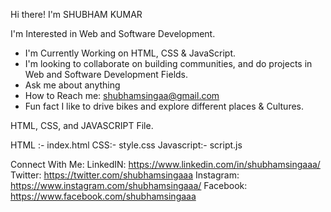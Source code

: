 Hi there!  I'm SHUBHAM KUMAR

I'm Interested in Web and Software Development.

* I'm Currently Working on HTML, CSS & JavaScript.
* I'm looking to collaborate on building communities, and do projects in Web and Software Development Fields.
* Ask me about anything
* How to Reach me: shubhamsingaa@gmail.com
* Fun fact I like to drive bikes and explore different places & Cultures.



HTML, CSS, and JAVASCRIPT File.

HTML :- index.html
CSS:- style.css
Javascript:- script.js


Connect With Me: 
LinkedIN:  https://www.linkedin.com/in/shubhamsingaaa/
Twitter:   https://twitter.com/shubhamsingaaa
Instagram: https://www.instagram.com/shubhamsingaaa/
Facebook:  https://www.facebook.com/shubhamsingaaa

